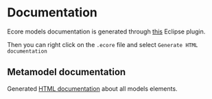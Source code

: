 # Documentation

Ecore models documentation is generated through [this](https://marketplace.eclipse.org/content/ecore-documentation-generator) Eclipse plugin.

Then you can right click on the `.ecore` file and select `Generate HTML documentation`

## Metamodel documentation
Generated [HTML documentation](plugins/abcd.xy.metamodel/model/abcd.html) about all models elements.